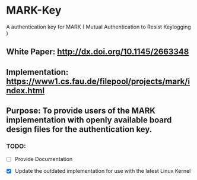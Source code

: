 # MARK-Key
A authentication key for MARK ( Mutual Authentication to Resist Keylogging )

## White Paper: http://dx.doi.org/10.1145/2663348

## Implementation: https://www1.cs.fau.de/filepool/projects/mark/index.html

## Purpose: To provide users of the MARK implementation with openly available board design files for the authentication key.

### TODO:

- [ ] Provide Documentation

- [x] Update the outdated implementation for use with the latest Linux Kernel
